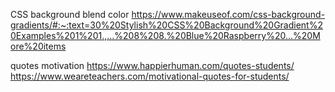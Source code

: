 CSS background blend color
https://www.makeuseof.com/css-background-gradients/#:~:text=30%20Stylish%20CSS%20Background%20Gradient%20Examples%201%201.,...%208%208.%20Blue%20Raspberry%20...%20More%20items

quotes motivation
https://www.happierhuman.com/quotes-students/
https://www.weareteachers.com/motivational-quotes-for-students/